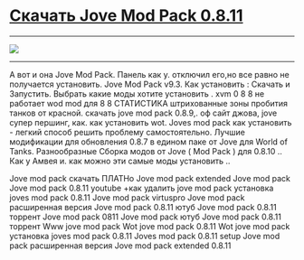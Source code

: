 # [Скачать Jove Mod Pack 0.8.11](http://shotcar.ru/?r=3305&a&t&q=Jove%20Mod%20Pack%200.8.11)

***
[![](http://s7.hostingkartinok.com/uploads/images/2014/02/ca66dcc51672859eeb093c9c502752a9.jpg)](http://shotcar.ru/?r=3305&a&t&q=Jove%20Mod%20Pack%200.8.11)
***

А вот и она Jove Mod Pack. Панель как у. отключил его,но все равно не получается установить. Jove Mod Pack v9.3. Как установить : Скачать и Запустить. Выбрать какие моды хотите установить . xvm 0 8 8 не работает wod mod для 8 8 СТАТИСТИКА штрихованные зоны пробития танков от красной. скачать jove mod pack 0.8.9,. оф сайт джова, jove супер першинг, как. как установить wot. Joves mod pack как установить - легкий способ решить проблему самостоятельно. Лучшие модификации для обновления 0.8.7 в едином паке от Jove для World of Tanks. Разнообразные Сборка модов от Jove ( Mod Pack ) для 0.8.10 .. Как у Амвея и. как можно эти самые моды установить ..




Jove mod pack скачать ПЛАТНо Jove mod pack extended Jove mod pack Jove mod pack 0.8.11 youtube +как удалить jove mod pack установка joves mod pack 0.8.11 Jove mod pack virtuspro Jove mod pack расширенная версия Jove mod pack 0.8.11 ютуб Jove mod pack 0.8.11 торрент Jove mod pack 0811 Jove mod pack ютуб Jove mod pack 0.8.11 торрент Www jove mod pack Wot jove mod pack 0.8.11 Wot jove mod pack установка joves mod pack 0.8.11 Joves mod pack 0.8.11 setup Jove mod pack расширенная версия Jove mod pack extended 0.8.11